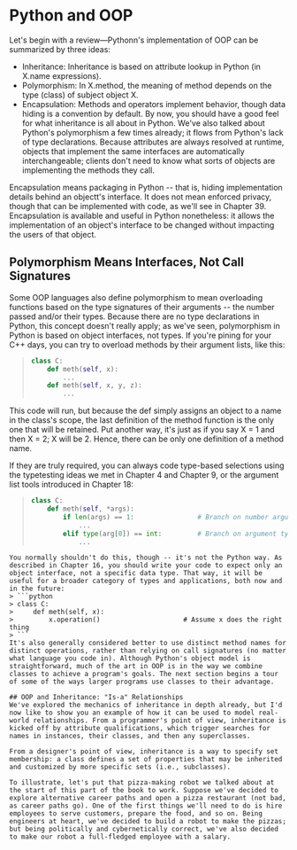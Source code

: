 # Python and OOP
Let's begin with a review—Pythonn's implementation of OOP can be summarized by three ideas:
- Inheritance: Inheritance is based on attribute lookup in Python (in X.name expressions).
- Polymorphism: In X.method, the meaning of method depends on the type (class) of subject object X.
- Encapsulation: Methods and operators implement behavior, though data hiding is a convention by default.
By now, you should have a good feel for what inheritance is all about in Python. We've also talked about Python's polymorphism a few times already; it flows from Python's lack of type declarations. Because attributes are always resolved at runtime, objects that implement the same interfaces are automatically interchangeable; clients don't need to know what sorts of objects are implementing the methods they call.

Encapsulation means packaging in Python -- that is, hiding implementation details behind an objectt's interface.
It does not mean enforced privacy, though that can be implemented with code, as we'll see in Chapter 39. 
Encapsulation is available and useful in Python nonetheless: it allows the implementation of an object's interface to be changed without impacting the users of that object.

## Polymorphism Means Interfaces, Not Call Signatures
Some OOP languages also define polymorphism to mean overloading functions based on the type signatures of their arguments -- the number passed and/or their types. Because  there are no type declarations in Python, this concept doesn't really apply; as we've seen, polymorphism in Python is based on object interfaces, not types. If you're pining for your C++ days, you can try to overload methods by their argument lists, like this:
> ```python
> class C:
>     def meth(self, x):
>         ...
>     def meth(self, x, y, z):
>         ...
> ```
This code will run, but because the def simply assigns an object to a name in the class's scope, the last definition of the method function is the only one that will be retained. Put another way, it's just as if you say X = 1 and then X = 2; X will be 2. Hence, there can be only one definition of a method name.

If they are truly required, you can always code type-based selections using the typetesting ideas we met in Chapter 4 and Chapter 9, or the argument list tools introduced in Chapter 18:
> ```python
> class C:
>     def meth(self, *args):
>         if len(args) == 1: 				# Branch on number arguments
>             ...
>         elif type(arg[0]) == int: 		# Branch on argument types (or isinstance())
>             ...
```
You normally shouldn't do this, though -- it's not the Python way. As described in Chapter 16, you should write your code to expect only an object interface, not a specific data type. That way, it will be useful for a broader category of types and applications, both now and in the future:
> ```python
> class C:
>     def meth(self, x):
>         x.operation() 					# Assume x does the right thing
> ```
It's also generally considered better to use distinct method names for distinct operations, rather than relying on call signatures (no matter what language you code in). Although Python's object model is straightforward, much of the art in OOP is in the way we combine classes to achieve a program's goals. The next section begins a tour of some of the ways larger programs use classes to their advantage.

## OOP and Inheritance: "Is-a" Relationships
We've explored the mechanics of inheritance in depth already, but I'd now like to show you an example of how it can be used to model real-world relationships. From a programmer's point of view, inheritance is kicked off by attribute qualifications, which trigger searches for names in instances, their classes, and then any superclasses. 

From a designer's point of view, inheritance is a way to specify set membership: a class defines a set of properties that may be inherited and customized by more specific sets (i.e., subclasses).

To illustrate, let's put that pizza-making robot we talked about at the start of this part of the book to work. Suppose we've decided to explore alternative career paths and open a pizza restaurant (not bad, as career paths go). One of the first things we'll need to do is hire employees to serve customers, prepare the food, and so on. Being engineers at heart, we've decided to build a robot to make the pizzas; but being politically and cybernetically correct, we've also decided to make our robot a full-fledged employee with a salary.
